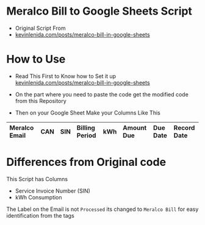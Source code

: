 
# Meralco Bill to Google Sheets Script
- Original Script From
- [kevinlenida.com/posts/meralco-bill-in-google-sheets](https://kevinlenida.com/posts/meralco-bill-in-google-sheets)

# How to Use
- Read This First to Know how to Set it up [kevinlenida.com/posts/meralco-bill-in-google-sheets](https://kevinlenida.com/posts/meralco-bill-in-google-sheets)
- On the part where you need to paste the code get the modified code from this Repository

- Then on your Google Sheet Make your Columns Like This

| Meralco Email | CAN | SIN | Billing Period | kWh | Amount Due | Due Date | Record Date |
| :-- | :-- | :-- | :-- | :-- | :-- | :-- | :-- |

# Differences from Original code
This Script has Columns
- Service Invoice Number (SIN)
- kWh Consumption

The Label on the Email is not `Processed` its changed to `Meralco Bill` for easy identification from the tags

